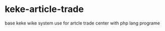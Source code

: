 keke-article-trade
==================

base keke wike system use for artcle trade center with php lang programe
